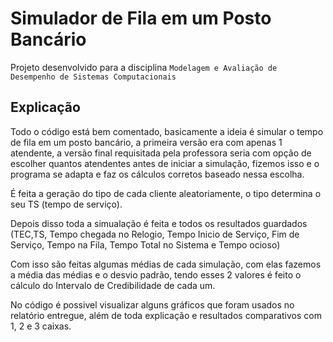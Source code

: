 # Simulador de Fila em um Posto Bancário
Projeto desenvolvido para a disciplina `Modelagem e Avaliação de Desempenho de Sistemas Computacionais`
## Explicação
Todo o código está bem comentado, basicamente a ideia é simular o tempo de fila em um posto bancário, a primeira versão era com apenas 1 atendente, a versão final requisitada pela professora seria com opção de escolher quantos atendentes antes de iniciar a simulação, fizemos isso e o programa se adapta e faz os cálculos corretos baseado nessa escolha.

É feita a geração do tipo de cada cliente aleatoriamente, o tipo determina o seu TS (tempo de serviço). 

Depois disso toda a simualação é feita e todos os resultados guardados (TEC,TS, Tempo chegada no Relogio, Tempo Inicio de Serviço, Fim de Serviço, Tempo na Fila, Tempo Total no Sistema e Tempo ocioso)

Com isso são feitas algumas médias de cada simulação, com elas fazemos a média das médias e o desvio padrão, tendo esses 2 valores é feito o cálculo do Intervalo de Credibilidade de cada um.

No código é possivel visualizar alguns gráficos que foram usados no relatório entregue, além de toda explicação e resultados comparativos com 1, 2 e 3 caixas. 
